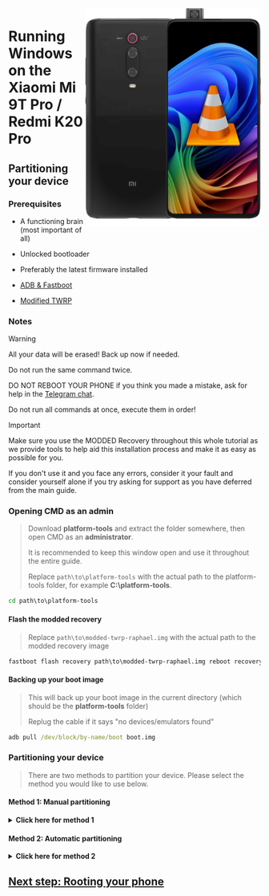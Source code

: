 <img align="right" src="https://github.com/new-WoA-Raphael/woa-raphael/blob/main/media/raphaelbutnotass.png" width="350" alt="Windows 11 running on a Redmi K20 Pro">

# Running Windows on the Xiaomi Mi 9T Pro / Redmi K20 Pro

## Partitioning your device

### Prerequisites
- A functioning brain (most important of all)
  
- Unlocked bootloader
  
- Preferably the latest firmware installed
  
- [ADB & Fastboot](https://developer.android.com/studio/releases/platform-tools)
  
- [Modified TWRP](https://github.com/new-WoA-Raphael/woa-raphael/releases/tag/Recovery)

### Notes
> [!WARNING]  
> All your data will be erased! Back up now if needed.
> 
> Do not run the same command twice.
> 
> DO NOT REBOOT YOUR PHONE if you think you made a mistake, ask for help in the [Telegram chat](t.me/woaraphael).
> 
> Do not run all commands at once, execute them in order!

> [!IMPORTANT]
> Make sure you use the MODDED Recovery throughout this whole tutorial as we provide tools to help aid this installation process and make it as easy as possible for you.
> 
> If you don't use it and you face any errors, consider it your fault and consider yourself alone if you try asking for support as you have deferred from the main guide.

### Opening CMD as an admin
> Download **platform-tools** and extract the folder somewhere, then open CMD as an **administrator**.
>
> It is recommended to keep this window open and use it throughout the entire guide.
> 
> Replace `path\to\platform-tools` with the actual path to the platform-tools folder, for example **C:\platform-tools**.
```cmd
cd path\to\platform-tools
```

#### Flash the modded recovery
> Replace `path\to\modded-twrp-raphael.img` with the actual path to the modded recovery image
```cmd
fastboot flash recovery path\to\modded-twrp-raphael.img reboot recovery
```

#### Backing up your boot image
> This will back up your boot image in the current directory (which should be the **platform-tools** folder)
>
> Replug the cable if it says "no devices/emulators found"
```cmd
adb pull /dev/block/by-name/boot boot.img
```

### Partitioning your device
> There are two methods to partition your device. Please select the method you would like to use below. 

#### Method 1: Manual partitioning 

<details>
  <summary><strong>Click here for method 1</strong></summary> 

#### Unmount data
> Ignore any possible errors and continue
```cmd
adb shell umount /dev/block/by-name/userdata
``` 

#### Resizing the partition table
```cmd
adb shell sgdisk --resize-table 64 /dev/block/sda
```

#### Preparing for partitioning
```cmd
adb shell parted /dev/block/sda
``` 

#### Printing the current partition table
> Parted will print the list of partitions, userdata should be the last partition in the list
```cmd
print
``` 

#### Removing userdata
> Replace **$** with the number of the **userdata** partition, which should be **31**
```cmd
rm $
``` 

#### Recreating userdata
> Replace **2080MB** with the former start value of **userdata** which we just deleted
>
> Replace **64GB** with the end value you want **userdata** to have. In this example your available usable space in Android will be 64GB-2080MB = **62GB**
```cmd
mkpart userdata ext4 2080MB 64GB
``` 

#### Creating ESP partition
> Replace **64GB** with the end value of **userdata**
>
> Replace **64.3GB** with the value you used before, adding **0.3GB** to it
```cmd
mkpart esp fat32 64GB 64.3GB
``` 

#### Creating Windows partition
> Replace **64.3GB** with the end value of **esp**
```cmd
mkpart win ntfs 64.3GB -0MB
``` 

#### Making ESP bootable
> Use `print` to see all partitions. Replace "$" with your ESP partition number, which should be **32**
```cmd
set $ esp on
``` 

#### Exit parted
```cmd
quit
``` 

### Formatting data
- Format all data in TWRP, or Android will not boot.
- ( Go to Wipe > Format data > type yes ) 

#### Check if Android still starts
- Just restart the phone, and see if Android still works 

### Formatting Windows and ESP drives
> Reboot into the modded recovery, then run the below two commands
```cmd
adb shell mkfs.ntfs -f /dev/block/by-name/win -L WINRAPHAEL
``` 

```cmd
adb shell mkfs.fat -F32 -s1 /dev/block/by-name/esp -n ESPRAPHAEL
``` 

</details>

#### Method 2: Automatic partitioning 

<details>
  <summary><strong>Click here for method 2</strong></summary> 

### Run the partitioning script
> Replace **$** with the amount of storage you want Windows to have (do not add GB, just write the number)
> 
> If it asks you to run it once again, do so
```cmd
adb shell partition $
``` 

### Check if Android still starts
- Just restart the phone, and see if Android still works 

</details>

## [Next step: Rooting your phone](/guide/2-root.md)















